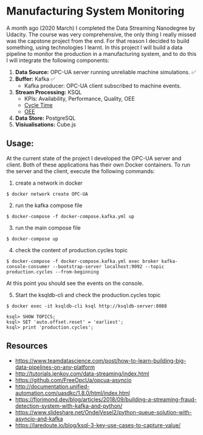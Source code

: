 # Manufacturing System Monitoring

A month ago (2020 March) I completed the Data Streaming Nanodegree by Udacity. The course was very comprehensive, the only thing I really missed was the capstone project from the end. For that reason I decided to build something, using technologies I learnt. In this project I will build a data pipeline to monitor the production in a manufacturing system, and to do this I will integrate the following components:

1. **Data Source:** OPC-UA server running unreliable machine simulations. ✅
2. **Buffer:** Kafka ✅
    - Kafka producer: OPC-UA client subscribed to machine events.
3. **Stream Processing:** KSQL 
    - KPIs: Availability, Performance, Quality, OEE
    - [Cycle Time](https://observablehq.com/@troymagennis)
    - [OEE](https://www.oee.com/calculating-oee.html)
4. **Data Store:** PostgreSQL
5. **Visiualisations:** Cube.js

## Usage:

At the current state of the project I developed the OPC-UA server and client.
Both of these applications has their own Docker containers. To run the server and the client, execute the following commands:

1. create a network in docker
```
$ docker network create OPC-UA
```

2. run the kafka compose file
```
$ docker-compose -f docker-compose.kafka.yml up
```

3.  run the main compose file
```
$ docker-compose up
```

4. check the content of production.cycles topic
```
$ docker-compose -f docker-compose.kafka.yml exec broker kafka-console-consumer --bootstrap-server localhost:9092 --topic production.cycles --from-beginning
```

At this point you should see the events on the console.

5. Start the ksqldb-cli and check the production.cycles topic
```
$ docker exec -it ksqldb-cli ksql http://ksqldb-server:8088
```
```
ksql> SHOW TOPICS;
ksql> SET 'auto.offset.reset' = 'earliest';
ksql> print 'production.cycles';
```

## Resources

- https://www.teamdatascience.com/post/how-to-learn-building-big-data-pipelines-on-any-platform
- http://tutorials.jenkov.com/data-streaming/index.html
- https://github.com/FreeOpcUa/opcua-asyncio
- http://documentation.unified-automation.com/uasdkc/1.8.0/html/index.html
- https://florimond.dev/blog/articles/2018/09/building-a-streaming-fraud-detection-system-with-kafka-and-python/
- https://www.slideshare.net/OndejVesel2/python-queue-solution-with-asyncio-and-kafka
- https://laredoute.io/blog/ksql-3-key-use-cases-to-capture-value/
